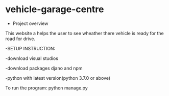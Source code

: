 # vehicle-garage-centre
- Project overview

  
This website a helps the user to see wheather there vehicle is ready for the road for drive.

-SETUP INSTRUCTION:

-download visual studios

-download packages djano and npm

-python with latest version(python 3.7.0 or above)
  
To run the program:
  python manage.py

